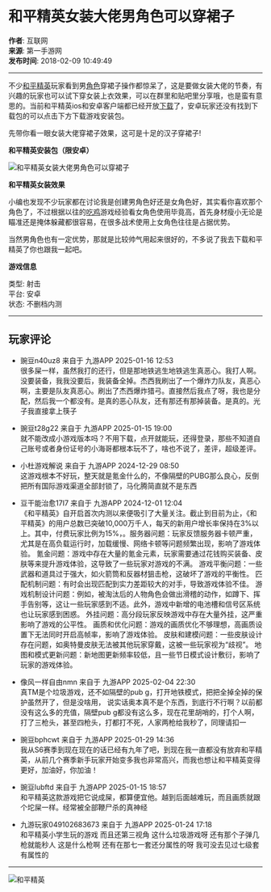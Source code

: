 # 和平精英女装大佬男角色可以穿裙子

**作者**: 互联网  
**来源**: 第一手游网  
**发布时间**: 2018-02-09 10:49:49  

---

不少[和平精英](https://www.9game.cn/hpjy/)玩家看到男[角色](https://www.9game.cn/topic/jueselei/)穿裙子操作都惊呆了，这是要做女装大佬的节奏，有兴趣的玩家也可以试下穿女装上衣效果，可以在群里和贴吧里分享哦，也是蛮有意思的。当前和平精英ios和安卓客户端都已经开放[下载](https://www.9game.cn/xiazai/1096598/)了，安卓玩家还没有找到下载包的可以点击下方下载游戏安装包。

先带你看一眼女装大佬穿裙子效果，这可是十足的汉子穿裙子!

**和平精英安装包（限安卓）**

![和平精英女装大佬男角色可以穿裙子](https://image.9game.cn/2018/2/9/19490526.jpg)

**和平精英女装效果**

小编也发现不少玩家都在讨论我是创建男角色好还是女角色好，其实看你喜欢那个角色了，不过根据以往的[吃鸡](https://www.9game.cn/topic/chiji/)游戏经验看女角色使用毕竟高，首先身材瘦小无论是瞄准还是掩体躲藏都很容易，在很多战术使用上女角色往往是占据优势。

当然男角色也有一定优势，那就是比较帅气用起来很好的，不多说了我去下载和平精英了你也跟我一起吧。

**游戏信息**

类型: 射击  
平台: 安卓  
状态: 不删档内测  

---

## 玩家评论

- 豌豆n40uz8 来自于 九游APP 2025-01-16 12:53  
  很多屎一样，虽然我打的还行，但是那地铁逃生地铁逃生真恶心。我打人啊。没要装备，我我没要后，我装备全掉。杰西我刷出了一个爆炸力队友，真恶心啊，主要是队友真恶心。刷出了杰西爆炸猎弓。直接然后我点了呀，我也是分配，然后我一个都没有。是真的恶心队友，还有那还有那掉装备。是真的。光子我直接拿上筷子

- 豌豆t28g22 来自于 九游APP 2025-01-15 19:00  
  就不能改成小游戏版本吗？不用下载，点开就能玩，还得登录，那些不知道自己账号或者身份证号的小海哥都根本玩不了，啥也不说了，差评，超级差评。

- 小杜游戏解说 来自于 九游APP 2024-12-29 08:50  
  这游戏根本不好玩，整天就是氪金什么的，不像隔壁的PUBG那么良心，反倒把所有国际游戏渠道全部封锁了，马化腾简直就不是东西

- 豆干能治愈17I7 来自于 九游APP 2024-12-01 12:04  
  《和平精英》自开启首次内测以来便吸引了大量关注。截止到目前为止，《和平精英》的用户总数已突破10,000万千人，每天的新用户增长率保持在3%以上。其中，付费玩家比例为15%，。服务器问题‌：玩家反馈服务器卡顿严重，尤其是在高负载运行时，加载缓慢、网络卡顿等问题频繁出现，影响了游戏体验‌。 ‌氪金问题‌：游戏中存在大量的氪金元素，玩家需要通过花钱购买装备、皮肤等来提升游戏体验，这导致了一些玩家对游戏的不满‌。 ‌游戏平衡问题‌：一些武器和道具过于强大，如火箭筒和反器材狙击枪，这破坏了游戏的平衡性‌。 ‌匹配机制问题‌：有时会出现匹配到实力差距较大的对手，导致游戏体验不佳‌。 ‌游戏机制设计问题‌：例如，被淘汰后的人物角色会做出滑稽的动作，如蹲下、挥手告别等，这让一些玩家感到不适‌。此外，游戏中新增的电池槽和信号区系统也让玩家感到困惑‌。 ‌外挂问题‌：高分段玩家反映游戏中存在大量外挂，这严重影响了游戏的公平性‌。 ‌画质和优化问题‌：游戏的画质优化不够理想，高画质设置下无法同时开启高帧率，影响了游戏体验‌。 ‌皮肤和建模问题‌：一些皮肤设计存在问题，如奥特曼皮肤无法被其他玩家穿戴，这被一些玩家视为“歧视”‌。 ‌地图和模式更新问题‌：新地图更新频率较低，且一些节日模式设计敷衍，影响了玩家的游戏体验‌。

- 像风一样自由nmn 来自于 九游APP 2025-02-04 22:30  
  真TM是个垃圾游戏，还不如隔壁的pub g，打开地铁模式，把把全掉全掉的保护虽然开了，但是没啥用， 说实话奥本真不是个东西，到底行不行啊？以前都没有这么多的充值，隔壁pub g都没有这么多，现在花里胡哨的，打个人啊，打了三枪头，甚至四枪头，打都打不死，人家两枪给我秒了，同理请扣一

- 豌豆bphcwt 来自于 九游APP 2025-01-29 14:36  
  我从S6赛季到现在现在的话已经有九年了吧，到现在我一直都没有放弃和平精英，从前几个赛季新手玩家开始变多我也非常高兴，而我也想让和平精英变得更好，加油好，你加油！

- 豌豆lubftd 来自于 九游APP 2025-01-15 18:57  
  和平精英这款游戏把它说成屎，都算便宜他。越到后面越难玩，而且画质就跟个坨屎一样。经常被全部鞭尸杀的真神经

- 九游玩家049102683673 来自于 九游APP 2025-01-24 17:18  
  和平精英小学生玩的游戏 而且还第三视角 这什么垃圾游戏呀 还有那个子弹几枪就能秒人 这是什么枪啊 还有在那七一套还分属性的呀 我可没去见过七级套有属性的 

---

![和平精英](https://media.9game.cn/gamebase/2024/9/3/da82db688ad32667b28aecb1fd845ecb.png?x-oss-process=image/resize,w_120,m_lfit)